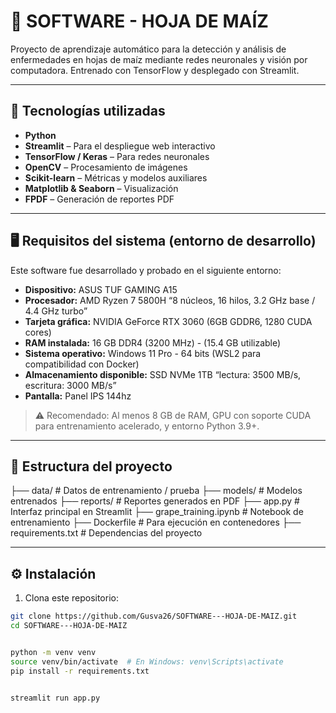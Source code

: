 # 🌽 SOFTWARE - HOJA DE MAÍZ

Proyecto de aprendizaje automático para la detección y análisis de enfermedades en hojas de maíz mediante redes neuronales y visión por computadora. Entrenado con TensorFlow y desplegado con Streamlit.

---

## 🧠 Tecnologías utilizadas

- **Python**
- **Streamlit** – Para el despliegue web interactivo
- **TensorFlow / Keras** – Para redes neuronales
- **OpenCV** – Procesamiento de imágenes
- **Scikit-learn** – Métricas y modelos auxiliares
- **Matplotlib & Seaborn** – Visualización
- **FPDF** – Generación de reportes PDF

---

## 🖥️ Requisitos del sistema (entorno de desarrollo)

Este software fue desarrollado y probado en el siguiente entorno:

- **Dispositivo:** ASUS TUF GAMING A15  
- **Procesador:** AMD Ryzen 7 5800H “8 núcleos, 16 hilos, 3.2 GHz base / 4.4 GHz turbo”  
- **Tarjeta gráfica:** NVIDIA GeForce RTX 3060 (6GB GDDR6, 1280 CUDA cores)  
- **RAM instalada:** 16 GB DDR4 (3200 MHz) - (15.4 GB utilizable)  
- **Sistema operativo:** Windows 11 Pro - 64 bits (WSL2 para compatibilidad con Docker)
- **Almacenamiento disponible:** SSD NVMe 1TB “lectura: 3500 MB/s, escritura: 3000 MB/s”  
- **Pantalla:** Panel IPS 144hz

> ⚠️ Recomendado: Al menos 8 GB de RAM, GPU con soporte CUDA para entrenamiento acelerado, y entorno Python 3.9+.

---

## 📁 Estructura del proyecto


  ├── data/ # Datos de entrenamiento / prueba
  ├── models/ # Modelos entrenados
  ├── reports/ # Reportes generados en PDF
  ├── app.py # Interfaz principal en Streamlit
  ├── grape_training.ipynb # Notebook de entrenamiento
  ├── Dockerfile # Para ejecución en contenedores
  ├── requirements.txt # Dependencias del proyecto



---

## ⚙️ Instalación

1. Clona este repositorio:

```bash
git clone https://github.com/Gusva26/SOFTWARE---HOJA-DE-MAIZ.git
cd SOFTWARE---HOJA-DE-MAIZ


python -m venv venv
source venv/bin/activate  # En Windows: venv\Scripts\activate
pip install -r requirements.txt


streamlit run app.py

